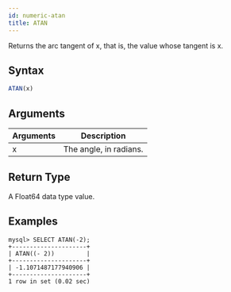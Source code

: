 ```yaml
---
id: numeric-atan
title: ATAN
---
```


Returns the arc tangent of x, that is, the value whose tangent is x.

## Syntax

```sql
ATAN(x)
```

## Arguments

| Arguments   | Description |
| ----------- | ----------- |
| x | The angle, in radians. |

## Return Type

A Float64 data type value.


## Examples

```
mysql> SELECT ATAN(-2);
+---------------------+
| ATAN((- 2))         |
+---------------------+
| -1.1071487177940906 |
+---------------------+
1 row in set (0.02 sec)
```

